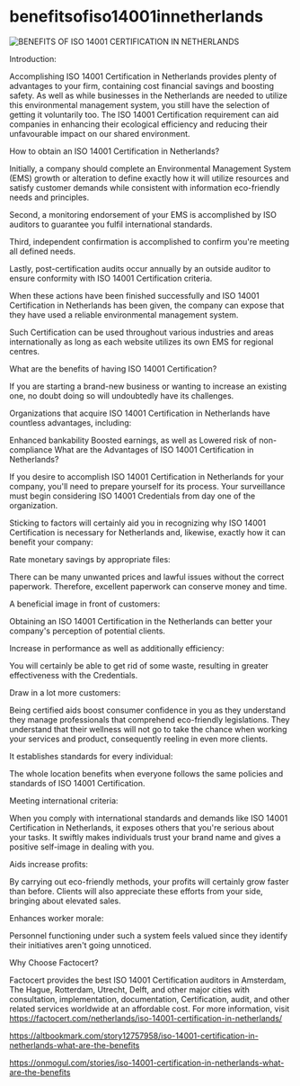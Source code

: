 # benefitsofiso14001innetherlands

![BENEFITS OF ISO 14001 CERTIFICATION IN NETHERLANDS](https://user-images.githubusercontent.com/89084770/165503087-d4d99c04-8d00-40f5-a71e-c16923384242.png)

Introduction:

Accomplishing ISO 14001 Certification in Netherlands provides plenty of advantages to your firm, containing cost financial savings and boosting safety. As well as while businesses in the Netherlands are needed to utilize this environmental management system, you still have the selection of getting it voluntarily too. The ISO 14001 Certification requirement can aid companies in enhancing their ecological efficiency and reducing their unfavourable impact on our shared environment.

How to obtain an ISO 14001 Certification in Netherlands?

Initially, a company should complete an Environmental Management System (EMS) growth or alteration to define exactly how it will utilize resources and satisfy customer demands while consistent with information eco-friendly needs and principles.

Second, a monitoring endorsement of your EMS is accomplished by ISO auditors to guarantee you fulfil international standards.

Third, independent confirmation is accomplished to confirm you're meeting all defined needs.

Lastly, post-certification audits occur annually by an outside auditor to ensure conformity with ISO 14001 Certification criteria.

When these actions have been finished successfully and ISO 14001 Certification in Netherlands has been given, the company can expose that they have used a reliable environmental management system.

Such Certification can be used throughout various industries and areas internationally as long as each website utilizes its own EMS for regional centres.

What are the benefits of having ISO 14001 Certification?

If you are starting a brand-new business or wanting to increase an existing one, no doubt doing so will undoubtedly have its challenges.

Organizations that acquire ISO 14001 Certification in Netherlands have countless advantages, including:

Enhanced bankability
Boosted earnings, as well as
Lowered risk of non-compliance
What are the  Advantages of ISO 14001 Certification in Netherlands?

If you desire to accomplish ISO 14001 Certification in Netherlands for your company, you'll need to prepare yourself for its process. Your surveillance must begin considering ISO 14001 Credentials from day one of the organization.

Sticking to factors will certainly aid you in recognizing why ISO 14001 Certification is necessary for Netherlands and, likewise, exactly how it can benefit your company:

Rate monetary savings by appropriate files:

There can be many unwanted prices and lawful issues without the correct paperwork. Therefore, excellent paperwork can conserve money and time.

A beneficial image in front of customers:

Obtaining an ISO 14001 Certification in the Netherlands can better your company's perception of potential clients.

Increase in performance as well as additionally efficiency:

You will certainly be able to get rid of some waste, resulting in greater effectiveness with the Credentials.

Draw in a lot more customers:

Being certified aids boost consumer confidence in you as they understand they manage professionals that comprehend eco-friendly legislations. They understand that their wellness will not go to take the chance when working your services and product, consequently reeling in even more clients.

It establishes standards for every individual:

The whole location benefits when everyone follows the same policies and standards of ISO 14001 Certification.

Meeting international criteria:

When you comply with international standards and demands like ISO 14001 Certification in Netherlands, it exposes others that you're serious about your tasks. It swiftly makes individuals trust your brand name and gives a positive self-image in dealing with you.

Aids increase profits:

By carrying out eco-friendly methods, your profits will certainly grow faster than before. Clients will also appreciate these efforts from your side, bringing about elevated sales.

Enhances worker morale:

Personnel functioning under such a system feels valued since they identify their initiatives aren't going unnoticed.

Why Choose Factocert?

Factocert provides the best ISO 14001 Certification auditors in Amsterdam, The Hague, Rotterdam, Utrecht, Delft, and other major cities with consultation, implementation, documentation, Certification, audit, and other related services worldwide at an affordable cost. For more information, visit <a href="url">https://factocert.com/netherlands/iso-14001-certification-in-netherlands/</a>

https://altbookmark.com/story12757958/iso-14001-certification-in-netherlands-what-are-the-benefits

https://onmogul.com/stories/iso-14001-certification-in-netherlands-what-are-the-benefits
